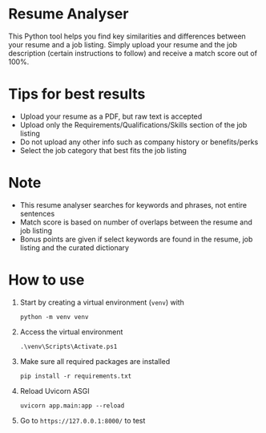 # Resume Analyser
This Python tool helps you find key similarities and differences between your resume and a job listing. Simply upload your resume and the job description (certain instructions to follow) and receive a match score out of 100%.

# Tips for best results
- Upload your resume as a PDF, but raw text is accepted
- Upload only the Requirements/Qualifications/Skills section of the job listing
- Do not upload any other info such as company history or benefits/perks
- Select the job category that best fits the job listing

# Note
- This resume analyser searches for keywords and phrases, not entire sentences
- Match score is based on number of overlaps between the resume and job listing
- Bonus points are given if select keywords are found in the resume, job listing and the curated dictionary

# How to use
1. Start by creating a virtual environment (`venv`) with
    ```
    python -m venv venv
    ```
2. Access the virtual environment
    ```
    .\venv\Scripts\Activate.ps1
    ```
3. Make sure all required packages are installed
    ```
    pip install -r requirements.txt
    ```
4. Reload Uvicorn ASGI
    ```
    uvicorn app.main:app --reload
    ```
5. Go to `https://127.0.0.1:8000/` to test